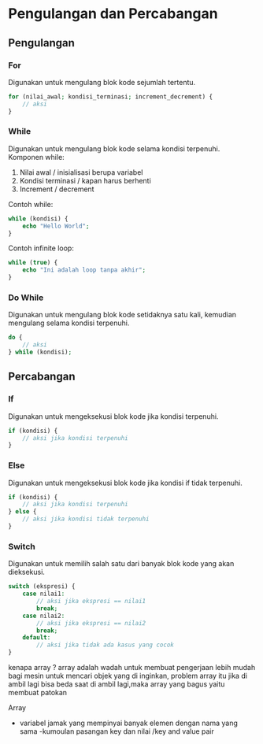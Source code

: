 # Pengulangan dan Percabangan

## Pengulangan

### For
Digunakan untuk mengulang blok kode sejumlah tertentu.
```php
for (nilai_awal; kondisi_terminasi; increment_decrement) {
    // aksi
}
```

### While
Digunakan untuk mengulang blok kode selama kondisi terpenuhi.
Komponen while:
1. Nilai awal / inisialisasi berupa variabel
2. Kondisi terminasi / kapan harus berhenti
3. Increment / decrement

Contoh while:
```php
while (kondisi) {
    echo "Hello World";
}
```

Contoh infinite loop:
```php
while (true) {
    echo "Ini adalah loop tanpa akhir";
}
```

### Do While
Digunakan untuk mengulang blok kode setidaknya satu kali, kemudian mengulang selama kondisi terpenuhi.
```php
do {
    // aksi
} while (kondisi);
```

## Percabangan

### If
Digunakan untuk mengeksekusi blok kode jika kondisi terpenuhi.
```php
if (kondisi) {
    // aksi jika kondisi terpenuhi
}
```

### Else
Digunakan untuk mengeksekusi blok kode jika kondisi if tidak terpenuhi.
```php
if (kondisi) {
    // aksi jika kondisi terpenuhi
} else {
    // aksi jika kondisi tidak terpenuhi
}
```

### Switch
Digunakan untuk memilih salah satu dari banyak blok kode yang akan dieksekusi.
```php
switch (ekspresi) {
    case nilai1:
        // aksi jika ekspresi == nilai1
        break;
    case nilai2:
        // aksi jika ekspresi == nilai2
        break;
    default:
        // aksi jika tidak ada kasus yang cocok
}
```
<!-- pertemuan 6 -->
kenapa array ? array adalah wadah untuk membuat pengerjaan lebih mudah bagi mesin untuk mencari objek yang di inginkan, problem array itu jika di ambil lagi bisa beda saat di ambil lagi,maka array yang bagus yaitu membuat patokan 

Array  
- variabel jamak yang  mempinyai banyak elemen dengan nama yang sama 
-kumoulan pasangan key dan nilai /key and value pair